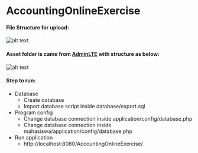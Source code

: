 # AccountingOnlineExercise

#### File Structure for upload:
![alt text](http://url/to/img.png)

#### Asset folder is came from [AdminLTE](https://adminlte.io) with structure as below:
![alt text](http://url/to/img.png)

#### Step to run:
* Database
  * Create database
  * Import database script inside database/export.sql
* Program config
  * Change database connection inside application/config/database.php
  * Change database connection inside mahasiswa/application/config/database.php
* Run application
  * http://localhost:8080/AccountingOnlineExercise/
